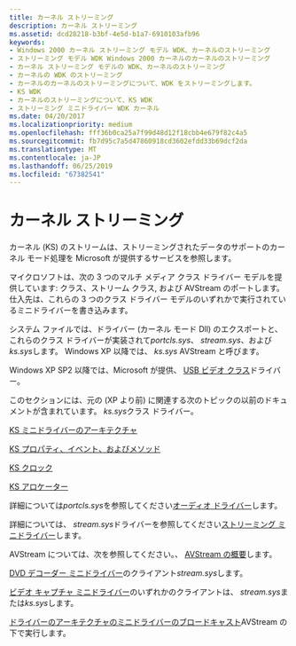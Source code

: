 ```yaml
---
title: カーネル ストリーミング
description: カーネル ストリーミング
ms.assetid: dcd28218-b3bf-4e5d-b1a7-6910103afb96
keywords:
- Windows 2000 カーネル ストリーミング モデル WDK、カーネルのストリーミング
- ストリーミング モデル WDK Windows 2000 カーネルのカーネルのストリーミング
- カーネル ストリーミング モデルの WDK、カーネルのストリーミング
- カーネルの WDK のストリーミング
- カーネルのカーネルのストリーミングについて、WDK をストリーミングします。
- KS WDK
- カーネルのストリーミングについて、KS WDK
- ストリーミング ミニドライバー WDK カーネル
ms.date: 04/20/2017
ms.localizationpriority: medium
ms.openlocfilehash: fff36b0ca25a7f99d48d12f18cbb4e679f82c4a5
ms.sourcegitcommit: fb7d95c7a5d47860918cd3602efdd33b69dcf2da
ms.translationtype: MT
ms.contentlocale: ja-JP
ms.lasthandoff: 06/25/2019
ms.locfileid: "67382541"
---
```

# <a name="kernel-streaming"></a>カーネル ストリーミング





カーネル (KS) のストリームは、ストリーミングされたデータのサポートのカーネル モード処理を Microsoft が提供するサービスを参照します。

マイクロソフトは、次の 3 つのマルチ メディア クラス ドライバー モデルを提供しています: クラス、ストリーム クラス, および AVStream のポートします。 仕入先は、これらの 3 つのクラス ドライバー モデルのいずれかで実行されているミニドライバーを書き込みます。

システム ファイルでは、ドライバー (カーネル モード Dll) のエクスポートと、これらのクラス ドライバーが実装されて*portcls.sys*、 *stream.sys*、および*ks.sys*します。 Windows XP 以降では、 *ks.sys* AVStream と呼びます。

Windows XP SP2 以降では、Microsoft が提供、 [USB ビデオ クラス](usb-video-class-driver.md)ドライバー。

このセクションには、元の (XP より前) に関連する次のトピックの以前のドキュメントが含まれています。 *ks.sys*クラス ドライバー。

[KS ミニドライバーのアーキテクチャ](ks-minidriver-architecture.md)

[KS プロパティ、イベント、およびメソッド](ks-properties--events--and-methods.md)

[KS クロック](ks-clocks.md)

[KS アロケーター](ks-allocators.md)

詳細については*portcls.sys*を参照してください[オーディオ ドライバー](https://docs.microsoft.com/windows-hardware/drivers/audio/index)します。

詳細については、 *stream.sys*ドライバーを参照してください[ストリーミング ミニドライバー](https://docs.microsoft.com/windows-hardware/drivers/ddi/content/_stream/index)します。

AVStream については、次を参照してください。、 [AVStream の概要](avstream-overview.md)します。

[DVD デコーダー ミニドライバー](https://docs.microsoft.com/windows-hardware/drivers/ddi/content/_stream/index)のクライアント*stream.sys*します。

[ビデオ キャプチャ ミニドライバー](video-capture-devices.md)のいずれかのクライアントは、 *stream.sys*または*ks.sys*します。

[ドライバーのアーキテクチャのミニドライバーのブロードキャスト](broadcast-driver-architecture-minidrivers.md)AVStream の下で実行します。

 

 




